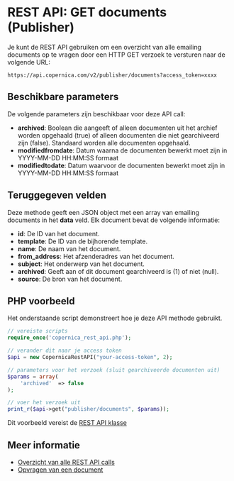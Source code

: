 # REST API: GET documents (Publisher)

Je kunt de REST API gebruiken om een overzicht van alle emailing documents op te vragen 
door een HTTP GET verzoek te versturen naar de volgende URL:

`https://api.copernica.com/v2/publisher/documents?access_token=xxxx`

## Beschikbare parameters

De volgende parameters zijn beschikbaar voor deze API call:

* **archived**: Boolean die aangeeft of alleen documenten uit het archief 
worden opgehaald (true) of alleen documenten die niet gearchiveerd zijn (false). 
Standaard worden alle documenten opgehaald.
* **modifiedfromdate**: Datum waarna de documenten bewerkt moet zijn in YYYY-MM-DD HH:MM:SS formaat
* **modifiedtodate**: Datum waarvoor de documenten bewerkt moet zijn in YYYY-MM-DD HH:MM:SS formaat

## Teruggegeven velden

Deze methode geeft een JSON object met een array van emailing documents 
in het **data** veld. Elk document bevat de volgende informatie:

* **id**: De ID van het document.
* **template**: De ID van de bijhorende template.
* **name**: De naam van het document. 
* **from_address**: Het afzenderadres van het document.
* **subject**: Het onderwerp van het document.
* **archived**: Geeft aan of dit document gearchiveerd is (1) of niet (null).
* **source**: De bron van het document.

## PHP voorbeeld

Het onderstaande script demonstreert hoe je deze API methode gebruikt.

```php
// vereiste scripts
require_once('copernica_rest_api.php');

// verander dit naar je access token
$api = new CopernicaRestAPI("your-access-token", 2);

// parameters voor het verzoek (sluit gearchiveerde documenten uit)
$params = array(
    'archived'  => false
);

// voer het verzoek uit
print_r($api->get("publisher/documents", $params));
```

Dit voorbeeld vereist de [REST API klasse](./rest-php)

## Meer informatie

* [Overzicht van alle REST API calls](./rest-api)
* [Opvragen van een document](./rest-get-publisher-document)
